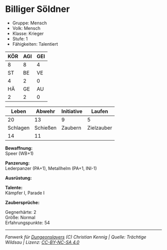 # Billiger Söldner  
- Gruppe: Mensch  
- Volk: Mensch  
- Klasse: Krieger  
- Stufe: 1  
- Fähigkeiten: Talentiert  


| KÖR | AGI | GEI |  
| --- | --- | --- |  
| 8   | 8   | 4   |
| ST  | BE  | VE  |  
| 4   | 2   | 0   |
| HÄ  | GE  | AU  |  
| 2   | 2   | 0   |


| Leben    | Abwehr   | Initiative | Laufen     |
| -------- | -------- | ---------- | ---------- |
| 20       | 13       | 9          | 5          |
| Schlagen | Schießen | Zaubern    | Zielzauber |
| 14       | 11       |            |            |

**Bewaffnung:**  
Speer (WB+1)

**Panzerung:**  
Lederpanzer (PA+1), Metallhelm (PA+1, INI-1)

**Ausrüstung:**  


**Talente:**  
Kämpfer I, Parade I

**Zaubersprüche:**  


Gegnerhärte: 2  
Größe: Normal  
Erfahrungspunkte: 54  



___
*Fanwerk für [Dungeonslayers](https://www.dungeonslayers.net/) (C) Christian Kennig | Quelle: Trächtige Wildsau | Lizenz: [CC-BY-NC-SA 4.0](https://creativecommons.org/licenses/by-nc-sa/4.0/deed.de)*